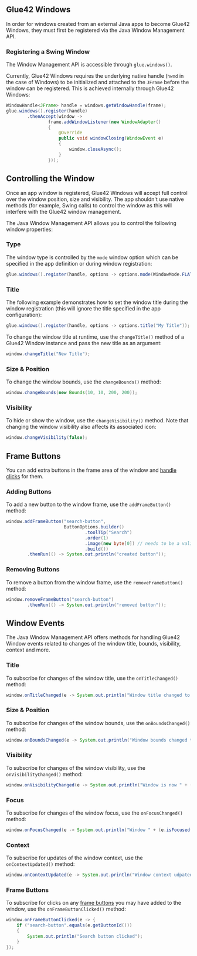 ## Glue42 Windows

In order for windows created from an external Java apps to become Glue42 Windows, they must first be registered via the Java Window Management API.

### Registering a Swing Window

The Window Management API is accessible through `glue.windows()`.

Currently, Glue42 Windows requires the underlying native handle (`hwnd` in the case of Windows) to be initialized and attached to the `JFrame` before the window can be registered. This is achieved internally through Glue42 Windows:

```java
WindowHandle<JFrame> handle = windows.getWindowHandle(frame);
glue.windows().register(handle)
        .thenAccept(window ->
                frame.addWindowListener(new WindowAdapter()
                {
                    @Override
                    public void windowClosing(WindowEvent e)
                    {
                        window.closeAsync();
                    }
                }));
```

## Controlling the Window

Once an app window is registered, Glue42 Windows will accept full control over the window position, size and visibility. The app shouldn't use native methods (for example, Swing calls) to control the window as this will interfere with the Glue42 window management.

The Java Window Management API allows you to control the following window properties:

### Type

The window type is controlled by the `mode` window option which can be specified in the app definition or during window registration:

```java
glue.windows().register(handle, options -> options.mode(WindowMode.FLAT));
```

### Title

The following example demonstrates how to set the window title during the window registration (this will ignore the title specified in the app configuration):

```java
glue.windows().register(handle, options -> options.title("My Title"));
```

To change the window title at runtime, use the `changeTitle()` method of a Glue42 Window instance and pass the new title as an argument:

```java
window.changeTitle("New Title");
```

### Size & Position

To change the window bounds, use the `changeBounds()` method:

```java
window.changeBounds(new Bounds(10, 10, 200, 200));
```

### Visibility

To hide or show the window, use the `changeVisibility()` method. Note that changing the window visibility also affects its associated icon:

```java
window.changeVisibility(false);
```

## Frame Buttons

You can add extra buttons in the frame area of the window and [handle clicks](#window_events-frame_buttons) for them.

### Adding Buttons

To add a new button to the window frame, use the `addFrameButton()` method:

```java
window.addFrameButton("search-button",
                      ButtonOptions.builder()
                              .toolTip("Search")
                              .order(1)
                              .image(new byte[0]) // needs to be a valid image
                              .build())
        .thenRun(() -> System.out.println("created button"));
```

### Removing Buttons

To remove a button from the window frame, use the `removeFrameButton()` method:

```java
window.removeFrameButton("search-button")
        .thenRun(() -> System.out.println("removed button"));
```

## Window Events

The Java Window Management API offers methods for handling Glue42 Window events related to changes of the window title, bounds, visibility, context and more.

### Title

<glue42 name="addClass" class="colorSection" element="p" text="Available since Glue42 Enterprise 3.15">

To subscribe for changes of the window title, use the `onTitleChanged()` method:

```java
window.onTitleChanged(e -> System.out.println("Window title changed to: " + e.getTitle()));
```

### Size & Position

<glue42 name="addClass" class="colorSection" element="p" text="Available since Glue42 Enterprise 3.15">

To subscribe for changes of the window bounds, use the `onBoundsChanged()` method:

```java
window.onBoundsChanged(e -> System.out.println("Window bounds changed to: " + e.getBounds()));
```

### Visibility

<glue42 name="addClass" class="colorSection" element="p" text="Available since Glue42 Enterprise 3.15">

To subscribe for changes of the window visibility, use the `onVisibilityChanged()` method:

```java
window.onVisibilityChanged(e -> System.out.println("Window is now " + (e.isVisible() ? "visible." : "hidden.")));
```

### Focus

<glue42 name="addClass" class="colorSection" element="p" text="Available since Glue42 Enterprise 3.15">

To subscribe for changes of the window focus, use the `onFocusChanged()` method:

```java
window.onFocusChanged(e -> System.out.println("Window " + (e.isFocused() ? "is now on focus." : "has lost focus.")));
```

### Context

To subscribe for updates of the window context, use the `onContextUpdated()` method:

```java
window.onContextUpdated(e -> System.out.println("Window context udpated: " + e.getContext()));
```

### Frame Buttons

To subscribe for clicks on any [frame buttons](#frame_buttons) you may have added to the window, use the `onFrameButtonClicked()` method:

```java
window.onFrameButtonClicked(e -> {
    if ("search-button".equals(e.getButtonId()))
    {
        System.out.println("Search button clicked");
    }
});
```